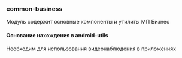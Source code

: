 ### common-business
Модуль содержит основные компоненты и утилиты МП Бизнес

#### Основание нахождения в android-utils
Необходим для использования видеонаблюдения в приложениях
